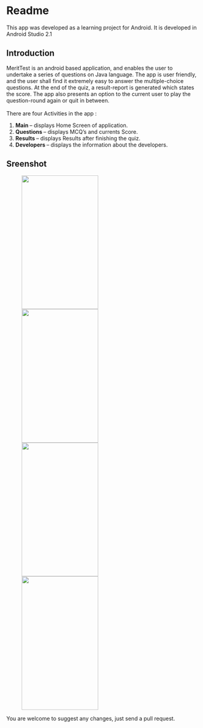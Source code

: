 # Readme
This app was developed as a learning project for Android. It is developed in Android Studio 2.1<br>

## Introduction
MeritTest is an android based application, and enables the user to undertake a series of questions on Java language. The app is user friendly, and the user shall find it extremely easy to answer the multiple-choice questions. At the end of the quiz, a result-report is generated which states the score. The app also presents an option to the current user to play the question-round again or quit in between.<br>
<br>There are four Activities in the app :<br>
<ol>
<li> <b>Main </b>– displays Home Screen of application.
<li> <b>Questions </b>– displays MCQ’s and currents Score.
<li> <b>Results </b>– displays Results after finishing the quiz.
<li> <b>Developers </b>– displays the information about the developers.</ol>

## Sreenshot

<p id="img_cont">
	<img src="https://github.com/ShivaRajSakilam/MeritTest-Android-App/screenshot/logo.jpg" width = "200" height= "350" hspace=40>
	<img src="https://github.com/ShivaRajSakilam/MeritTest-Android-App/screenshot/developers.jpg" width = "200" height= "350" hspace=40>
	<img src="https://github.com/ShivaRajSakilam/MeritTest-Android-App/screenshot/qn.jpg" width = "200" height= "350" hspace=40>
	<img src="https://github.com/ShivaRajSakilam/MeritTest-Android-App/screenshot/result.jpg" width = "200" height= "350" hspace=40>
</p>


You are welcome to suggest any changes, just send a pull request.
